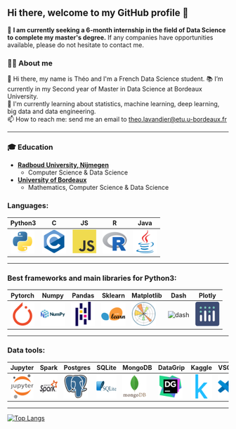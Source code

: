 ## Hi there, welcome to my GitHub profile 👋

🔭 **I am currently seeking a 6-month internship in the field of Data Science to complete my master's degree.** If any companies have opportunities available, please do not hesitate to contact me.  

### 🧏‍♂️ About me 
🚀 Hi there, my name is Théo and I'm a French Data Science student.
📚 I’m currently in my Second year of Master in Data Science at Bordeaux University.  
🌱 I'm currently learning about statistics, machine learning, deep learning, big data and data engineering.  
📫 How to reach me: send me an email to theo.lavandier@etu.u-bordeaux.fr  

---

### 🎓 Education
- **[Radboud University, Nijmegen](https://www.ru.nl/en)**
  - Computer Science & Data Science
- **[University of Bordeaux](https://www.u-bordeaux.fr)**
  - Mathematics, Computer Science & Data Science

### Languages:
| Python3 | C | JS | R | Java |
|----------|----------|----------|-----|-----|
|  <img src="https://github.com/devicons/devicon/blob/master/icons/python/python-original.svg" title="Python"  alt="Python" width="55" height="55"/> |  <img src="https://github.com/devicons/devicon/blob/master/icons/c/c-original.svg" title="C"  alt="C" width="55" height="55"/> |  <img src="https://github.com/devicons/devicon/blob/master/icons/javascript/javascript-original.svg" title="JavaScript" alt="JavaScript" width="55" height="55"/> |  <img src="https://github.com/devicons/devicon/blob/master/icons/r/r-original.svg" title="R" alt="R" width="55" height="55"/>| <img src="https://github.com/devicons/devicon/blob/master/icons/java/java-original.svg" title="java" alt="java" width="55" height="55"/> 

---
  
### Best frameworks and main libraries for Python3:  
 
| Pytorch | Numpy | Pandas | Sklearn | Matplotlib | Dash | Plotly |
|----------|----------|----------|----------|-----------|-----------|---------|
|  <img src="https://github.com/devicons/devicon/blob/master/icons/pytorch/pytorch-original.svg" title="Pytorch"  alt="Pytorch" width="55" height="55"/>|  <img src="https://github.com/devicons/devicon/blob/master/icons/numpy/numpy-original-wordmark.svg" title="Numpy" alt="Numpy" width="55" height="55"/>|  <img src="https://github.com/devicons/devicon/blob/master/icons/pandas/pandas-original.svg" title="Pandas" alt="Pandas" width="55" height="55"/>|  <img src="https://github.com/devicons/devicon/blob/master/icons/scikitlearn/scikitlearn-original.svg" title="sklearn" alt="sklearn" width="55" height="55"/>|  <img src="https://github.com/devicons/devicon/blob/master/icons/matplotlib/matplotlib-original.svg" title="mpl" alt="mpl" width="55" height="55"/>| <img src="https://www.the-odd-dataguy.com/images/posts/20180226/cover.png" title="dash" alt="dash" width="55" height="55"/> | <img src="https://github.com/devicons/devicon/blob/master/icons/plotly/plotly-original.svg" title="plotly" alt="plotly" width="55" height="55"/>|

---

### Data tools:

| Jupyter | Spark | Postgres | SQLite | MongoDB | DataGrip | Kaggle | VSCode | Rstudio |
|----------|----------|----------|----------|----------|---------|--------|-------|--------|
|<img src="https://github.com/devicons/devicon/blob/master/icons/jupyter/jupyter-original-wordmark.svg" title="Jupiter" alt="Jupiter" width="55" height="55"/>|<img src="https://github.com/devicons/devicon/blob/master/icons/apachespark/apachespark-original-wordmark.svg" title="Spark" alt="Spark" width="55" height="55"/>|<img src="https://github.com/devicons/devicon/blob/master/icons/postgresql/postgresql-original.svg" title="pg" alt="pg" width="55" height="55"/>|<img src="https://github.com/devicons/devicon/blob/master/icons/sqlite/sqlite-original-wordmark.svg" title="SQLite" alt="SQLite" width="55" height="55"/>| <img src="https://github.com/devicons/devicon/blob/master/icons/mongodb/mongodb-original-wordmark.svg" title="mongodb" alt="mongodb" width="55" height="55"/>| <img src="https://github.com/devicons/devicon/blob/master/icons/datagrip/datagrip-original.svg" title="datagrip" alt="datagrip" width="55" height="55"/>| <img src="https://github.com/devicons/devicon/blob/master/icons/kaggle/kaggle-original.svg" title="kaggle" alt="kaggle" width="55" height="55"/>| <img src="https://github.com/devicons/devicon/blob/master/icons/vscode/vscode-original.svg" title="vscode" alt="vscode" width="55" height="55"/>| <img src="https://github.com/devicons/devicon/blob/master/icons/rstudio/rstudio-original.svg" title="rstudio" alt="rstudio" width="55" height="55"/>



--- 

[![Top Langs](https://github-readme-stats.vercel.app/api/top-langs/?username=Hisqkq)](https://github.com/anuraghazra/github-readme-stats)

